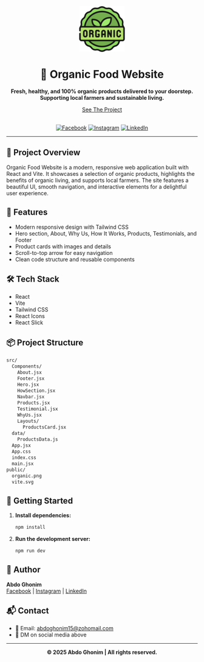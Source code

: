 <div align="center">
  <img src="public/organic.png" alt="Organic Food Logo" width="120" />
  
  # 🥦 Organic Food Website
  
  <b>Fresh, healthy, and 100% organic products delivered to your doorstep.<br>Supporting local farmers and sustainable living.</b>

  [See The Project](https://organic-food-clean-ghonim.netlify.app/) 
  
  <br>
  <a href="https://www.facebook.com/profile.php?id=61576700668720"><img src="https://img.shields.io/badge/Facebook-1877F2?style=for-the-badge&logo=facebook&logoColor=white" alt="Facebook" /></a>
  <a href="https://www.instagram.com/theghonim/"><img src="https://img.shields.io/badge/Instagram-E4405F?style=for-the-badge&logo=instagram&logoColor=white" alt="Instagram" /></a>
  <a href="https://www.linkedin.com/in/theghonim/"><img src="https://img.shields.io/badge/LinkedIn-0A66C2?style=for-the-badge&logo=linkedin&logoColor=white" alt="LinkedIn" /></a>
</div>

---

## 🚀 Project Overview

Organic Food Website is a modern, responsive web application built with React and Vite. It showcases a selection of organic products, highlights the benefits of organic living, and supports local farmers. The site features a beautiful UI, smooth navigation, and interactive elements for a delightful user experience.

## 🧩 Features

- Modern responsive design with Tailwind CSS
- Hero section, About, Why Us, How It Works, Products, Testimonials, and Footer
- Product cards with images and details
- Scroll-to-top arrow for easy navigation
- Clean code structure and reusable components

## 🛠️ Tech Stack

- React
- Vite
- Tailwind CSS
- React Icons
- React Slick

## 📦 Project Structure

```
src/
  Components/
    About.jsx
    Footer.jsx
    Hero.jsx
    HowSection.jsx
    Navbar.jsx
    Products.jsx
    Testimonial.jsx
    WhyUs.jsx
    Layouts/
      ProductsCard.jsx
  data/
    ProductsData.js
  App.jsx
  App.css
  index.css
  main.jsx
public/
  organic.png
  vite.svg
```


## 🏁 Getting Started

1. **Install dependencies:**
   ```bash
   npm install
   ```
2. **Run the development server:**
   ```bash
   npm run dev
   ```

## 👤 Author

**Abdo Ghonim**  
[Facebook](https://www.facebook.com/profile.php?id=61576700668720) | [Instagram](https://www.instagram.com/theghonim/) | [LinkedIn](https://www.linkedin.com/in/theghonim/)

## 📬 Contact

- 📧 Email: [abdoghonim15@zohomail.com](mailto:abdoghonim15@zohomail.com)
- 💬 DM on social media above

---

<div align="center">
  <b>© 2025 Abdo Ghonim | All rights reserved.</b>
</div>
